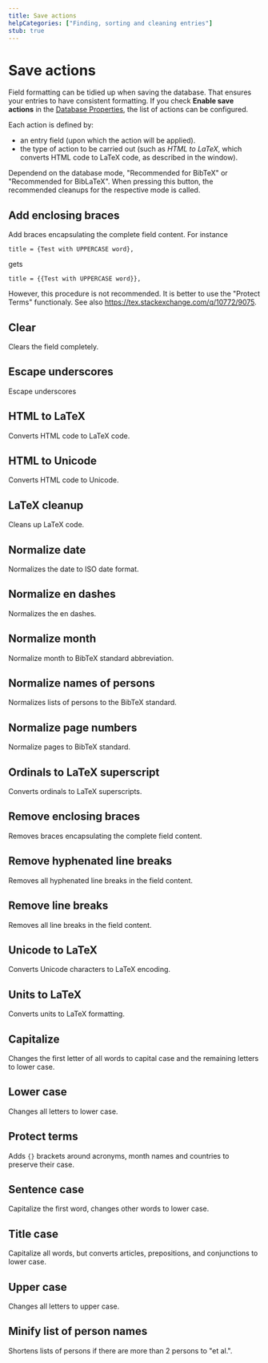 ```yaml
---
title: Save actions
helpCategories: ["Finding, sorting and cleaning entries"]
stub: true
---
```


# Save actions

Field formatting can be tidied up when saving the database.
That ensures your entries to have consistent formatting.
If you check **Enable save actions** in the [Database Properties](DatabaseProperties), the list of actions can be configured.

Each action is defined by:
- an entry field (upon which the action will be applied).
- the type of action to be carried out (such as *HTML to LaTeX*, which converts HTML code to LaTeX code, as described in the window).

Dependend on the database mode, "Recommended for BibTeX" or "Recommended for BibLaTeX".
When pressing this button, the recommended cleanups for the respective mode is called.

<!--

The list of formatters and explanations can be quicly generated with following command

/c/git-repositories/jabref/jabref/src/main/java/org/jabref/logic/formatter (master)
$ find . -name "*.java" | xargs grep "Localization.lang" | sed "s/.*Localization.lang(\"\(.*\)\");/## \1/"

...and a mit manual post-processing
-->

## Add enclosing braces
Add braces encapsulating the complete field content.
For instance

    title = {Test with UPPERCASE word},
    
gets

    title = {{Test with UPPERCASE word}},

However, this procedure is not recommended.
It is better to use the "Protect Terms" functionaly.
See also https://tex.stackexchange.com/q/10772/9075.


## Clear
Clears the field completely.

## Escape underscores
Escape underscores

## HTML to LaTeX
Converts HTML code to LaTeX code.

## HTML to Unicode
Converts HTML code to Unicode.

## LaTeX cleanup
Cleans up LaTeX code.

## Normalize date
Normalizes the date to ISO date format.

## Normalize en dashes
Normalizes the en dashes.

## Normalize month
Normalize month to BibTeX standard abbreviation.

## Normalize names of persons
Normalizes lists of persons to the BibTeX standard.

## Normalize page numbers
Normalize pages to BibTeX standard.

## Ordinals to LaTeX superscript
Converts ordinals to LaTeX superscripts.

<!--
## regular expression
Add a regular expression for the key pattern.
-->

## Remove enclosing braces
Removes braces encapsulating the complete field content.

## Remove hyphenated line breaks
Removes all hyphenated line breaks in the field content.

## Remove line breaks
Removes all line breaks in the field content.

## Unicode to LaTeX
Converts Unicode characters to LaTeX encoding.

## Units to LaTeX
Converts units to LaTeX formatting.

## Capitalize
Changes the first letter of all words to capital case and the remaining letters to lower case.

## Lower case
Changes all letters to lower case.

## Protect terms
Adds `{}` brackets around acronyms, month names and countries to preserve their case.

## Sentence case
Capitalize the first word, changes other words to lower case.

## Title case
Capitalize all words, but converts articles, prepositions, and conjunctions to lower case.

## Upper case
Changes all letters to upper case.

## Minify list of person names
Shortens lists of persons if there are more than 2 persons to \"et al.\".

